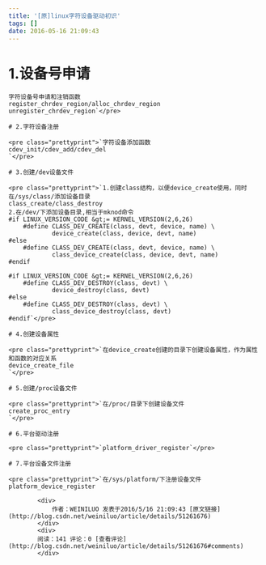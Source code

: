 ```yaml
---
title: '[原]linux字符设备驱动初识'
tags: []
date: 2016-05-16 21:09:43
---
```


# 1.设备号申请

    字符设备号申请和注销函数
    register_chrdev_region/alloc_chrdev_region
    unregister_chrdev_region`</pre>

    # 2.字符设备注册

    <pre class="prettyprint">`字符设备添加函数
    cdev_init/cdev_add/cdev_del
    `</pre>

    # 3.创建/dev设备文件

    <pre class="prettyprint">`1.创建class结构，以便device_create使用，同时在/sys/class/添加设备目录
    class_create/class_destroy
    2.在/dev/下添加设备目录,相当于mknod命令
    #if LINUX_VERSION_CODE &gt;= KERNEL_VERSION(2,6,26) 
        #define CLASS_DEV_CREATE(class, devt, device, name) \ 
                device_create(class, device, devt, name) 
    #else
        #define CLASS_DEV_CREATE(class, devt, device, name) \ 
                class_device_create(class, device, devt, name) 
    #endif

    #if LINUX_VERSION_CODE &gt;= KERNEL_VERSION(2,6,26) 
        #define CLASS_DEV_DESTROY(class, devt) \ 
                device_destroy(class, devt) 
    #else
        #define CLASS_DEV_DESTROY(class, devt) \ 
                class_device_destroy(class, devt)
    #endif`</pre>

    # 4.创建设备属性

    <pre class="prettyprint">`在device_create创建的目录下创建设备属性，作为属性和函数的对应关系
    device_create_file
    `</pre>

    # 5.创建/proc设备文件

    <pre class="prettyprint">`在/proc/目录下创建设备文件
    create_proc_entry
    `</pre>

    # 6.平台驱动注册

    <pre class="prettyprint">`platform_driver_register`</pre>

    # 7.平台设备文件注册

    <pre class="prettyprint">`在/sys/platform/下注册设备文件
    platform_device_register

            <div>
                作者：WEINILUO 发表于2016/5/16 21:09:43 [原文链接](http://blog.csdn.net/weiniluo/article/details/51261676)
            </div>
            <div>
            阅读：141 评论：0 [查看评论](http://blog.csdn.net/weiniluo/article/details/51261676#comments)
            </div>
